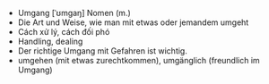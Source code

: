 - Umgang	[ˈʊmɡaŋ]	Nomen (m.)	
- Die Art und Weise, wie man mit etwas oder jemandem umgeht	
- Cách xử lý, cách đối phó	
- Handling, dealing	
- Der richtige Umgang mit Gefahren ist wichtig.	
- umgehen (mit etwas zurechtkommen), umgänglich (freundlich im Umgang)